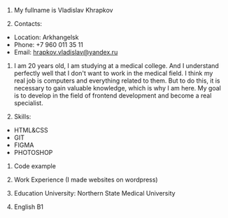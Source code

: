 1. My fullname is Vladislav Khrapkov

2. Contacts: 
* Location: Arkhangelsk
* Phone: +7 960 011 35 11
* Email: hrapkov.vladislav@yandex.ru

1. I am 20 years old, I am studying at a medical college. And I understand perfectly well that I don't want to work in the medical field. I think my real job is computers and everything related to them. But to do this, it is necessary to gain valuable knowledge, which is why I am here. My goal is to develop in the field of frontend development and become a real specialist.

2. Skills:
* HTML&CSS
* GIT
* FIGMA
* PHOTOSHOP

1. Code example

2. Work Experience (I made websites on wordpress)

3. Education
University: Northern State Medical University

1. English B1

